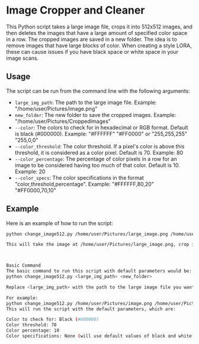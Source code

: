 # Image Cropper and Cleaner

This Python script takes a large image file, crops it into 512x512 images, and then deletes the images that have a large amount of specified color space in a row. The cropped images are saved in a new folder. The idea is to remove images that have large blocks of color. When creating a style LORA, these can cause issues if you have black space or white space in your image scans.

## Usage

The script can be run from the command line with the following arguments:

- `large_img_path`: The path to the large image file. Example: "/home/user/Pictures/image.png"
- `new_folder`: The new folder to save the cropped images. Example: "/home/user/Pictures/CroppedImages"
- `--color`: The colors to check for in hexadecimal or RGB format. Default is black (#000000). Example: "#FFFFFF" "#FF0000" or "255,255,255" "255,0,0"
- `--color_threshold`: The color threshold. If a pixel's color is above this threshold, it is considered as a color pixel. Default is 70. Example: 80
- `--color_percentage`: The percentage of color pixels in a row for an image to be considered having too much of that color. Default is 10. Example: 20
- `--color_specs`: The color specifications in the format "color,threshold,percentage". Example: "#FFFFFF,80,20" "#FF0000,70,10"

## Example

Here is an example of how to run the script:

````bash
python change_image512.py /home/user/Pictures/large_image.png /home/user/Pictures/CroppedImages --color "#FFFFFF" "#FF0000" --color_threshold 80 --color_percentage 20 --color_specs "#FFFFFF,80,20" "#FF0000,70,10"```

This will take the image at /home/user/Pictures/large_image.png, crop it into 512x512 images, save the cropped images in /home/user/Pictures/CroppedImages, and delete any images that have more than 20% of their pixels above a color threshold of 80 for the colors white and red.



Basic Command
The basic command to run this script with default parameters would be:
python change_image512.py <large_img_path> <new_folder>

Replace <large_img_path> with the path to the large image file you want to process, and <new_folder> with the path to the folder where you want to save the cropped images.

For example:
python change_image512.py /home/user/Pictures/image.png /home/user/Pictures/CroppedImages
This will run the script with the default parameters, which are:

Color to check for: Black (#000000)
Color threshold: 70
Color percentage: 10
Color specifications: None (will use default values of black and white with thresholds and percentages of 70,10 and 80,20 respectively)
````
